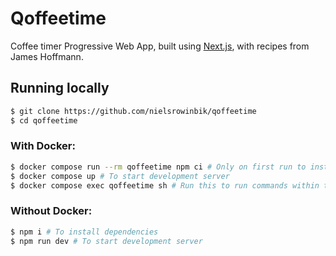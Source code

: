 # Qoffeetime

Coffee timer Progressive Web App, built using [Next.js](https://nextjs.org), with recipes from James Hoffmann.

## Running locally

```bash
$ git clone https://github.com/nielsrowinbik/qoffeetime
$ cd qoffeetime
```

### With Docker:

```bash
$ docker compose run --rm qoffeetime npm ci # Only on first run to install dependencies
$ docker compose up # To start development server
$ docker compose exec qoffeetime sh # Run this to run commands within the container
```

### Without Docker:

```bash
$ npm i # To install dependencies
$ npm run dev # To start development server
```
